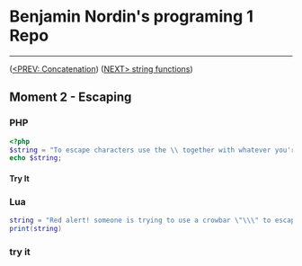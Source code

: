 #  Benjamin Nordin's programing 1 Repo #

***
([<PREV: Concatenation](../concatenation/code.md)) ([NEXT\> string functions](../stringfunc/code.md))

##  Moment 2 - Escaping ##

### PHP ###

```php
<?php
$string = "To escape characters use the \\ together with whatever you're trying to escape";
echo $string;
```
#### Try It ####
<script src="//repl.it/embed/KyLi/0.js"></script>

### Lua ###

``` lua
string = "Red alert! someone is trying to use a crowbar \"\\\" to escape from their cell";
print(string)
```

### try it ###
<script src="//repl.it/embed/KyLt/0.js"></script>
